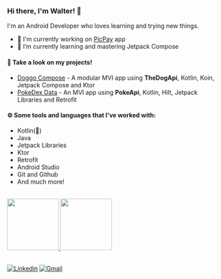 ### Hi there, I'm Walter! 👋
I'm an Android Developer who loves learning and trying new things.

- 🔭 I'm currently working on [PicPay](https://www.picpay.com/site) app
- 🌱 I’m currently learning and mastering Jetpack Compose

#### 🚀 Take a look on my projects!
- [Doggo Compose](https://github.com/walteer123/doggo-compose) - A modular MVI app using <b>TheDogApi</b>, Kotlin, Koin, Jetpack Compose and Ktor
- [PokeDex Data](https://github.com/walteer123/pokedex-data) - An MVI app using <b>PokeApi</b>, Kotlin, Hilt, Jetpack Libraries and Retrofit

#### ⚙️ Some tools and languages that I've worked with:
- Kotlin(💖)
- Java
- Jetpack Libraries
- Ktor
- Retrofit
- Android Studio
- Git and Github
- And much more!
 <div><br>
  <a href="https://github.com/walteer123">
  <img height="120em" src="https://github-readme-stats.vercel.app/api?username=walteer123&show_icons=true&theme=gotham&include_all_commits=true&count_private=true"/>
  <img height="120em" src="https://github-readme-stats.vercel.app/api/top-langs/?username=walteer123&layout=compact&langs_count=2&theme=gotham"/>
 </div>  
<div style="display: inline_block"><br>

[![Linkedin](https://img.shields.io/badge/-LinkedIn-blue?style=flat&logo=Linkedin&logoColor=white)](https://www.linkedin.com/in/walter-alves-0a7243109/)
[![Gmail](https://img.shields.io/badge/-Gmail-c14438?style=flat&logo=Gmail&logoColor=white)](mailto:walter.rca132@gmail.com)
  </div>
 
